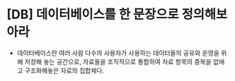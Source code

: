 # [DB] 데이터베이스를 한 문장으로 정의해보아라







+ 데이터베이스란 여러 사람 다수의 사용자가 사용하는 데이터들의 공유와 운영을 위해 저장해 놓는 공간으로, 자료들을 조직적으로 통합하여 자료 항목의 중복을 없애고 구조화해놓은 자료의 집합체다.